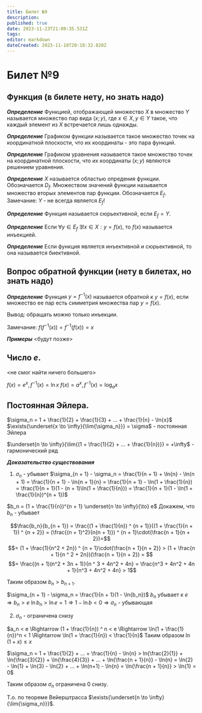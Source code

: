 ```yaml
---
title: Билет №9
description: 
published: true
date: 2023-11-23T21:09:35.531Z
tags: 
editor: markdown
dateCreated: 2023-11-18T20:18:32.820Z
---
```


# Билет №9

## Функция (в билете нету, но знать надо)
***Определение***
Функцией, отображающей множество $X$ в множество $Y$ называется множество пар вида ${(x; y)}$, где $x \in X, y \in Y$ такое, что каждый элемент из $X$ встречается лишь однажды.

***Определение***
Графиком функции называется такое множество точек на координатной плоскости, что их координаты - это пара функций.

***Определение***
Графиком уравнения называется такое множество точек на координатной плоскости, что их координаты $(x; y)$ являются решением уравнения.

***Определение***
$X$ называется областью опредения функции. Обозначается $D_f$.
Множеством значений функции называется множество вторых элементов пар функции. Обозначается $E_f$.
Замечание: $Y$ - не всегда является $E_f$!

***Определение***
Функция называется сюрьективной, если $E_f = Y$.

***Определение***
Если $\forall{y \in E_f}\ \exists!{x \in X} : y = f(x)$, то $f(x)$ называется инъекцией.

***Определение***
Если функция является инъективной и сюрьективной, то она называется биективной.

## Вопрос обратной функции (нету в билетах, но знать надо)

***Определение***
Функция $y = {f}^{-1}(x)$ называется обратной к $y = f(x)$, если множество ее пар есть симметрия множества пар $y = f(x)$.

Вывод: обращать можно только инъекции.

Замечание: $f(f^{-1}(x)) = f^{-1}(f(x)) = x$

***Примеры***
<будут позже>

## Число $e$. 

<не смог найти ничего большего>

$f(x) = e^x, f^{-1}(x) = \ln{x}$
$f(x) = a^x, f^{-1}(x) = \log_a{x}$

## Постоянная Эйлера.

$\sigma_n = 1 + \frac{1}{2} + \frac{1}{3} + ... +  \frac{1}{n} - \ln{x}$
$\exists{\underset{x \to \infty}{\lim{\sigma_n}}} = \sigma$ - постоянная Эйлера

$\underset{n \to \infty}{\lim{(1 + \frac{1}{2} + ... + \frac{1}{n})}} = +\infty$ - гармонический ряд

***Доказательство существования***
1) $\sigma_n$ - убывает
$\sigma_{n + 1} - \sigma_n = \frac{1}{n + 1} + \ln{n} - \ln(n + 1) = \frac{1}{n + 1} - \ln{n + 1}{n} = \frac{1}{n + 1} - \ln(1 + \frac{1}{n}) = \frac{1}{n + 1}(1 - (n + 1)\ln(1 + \frac{1}{n})) = \frac{1}{n + 1}(1 - \ln(1 + \frac{1}{n})^{n + 1})$

$b_n = (1 + \frac{1}{n})^{n + 1} \underset{n \to \infty}{\to} e$
Докажем, что $b_n$ - убывает

$$\frac{b_n}{b_{n + 1}} = \frac{(1 + \frac{1}{n}) ^ {n + 1}}{(1 + \frac{1}{n + 1}) ^ {n + 2}} = (\frac{(n + 1)^2}{n(n + 1)}) ^ {n + 1}\cdot(\frac{n + 1}{n + 2})=$$
$$= (1 + \frac{1}{n^2 + 2n}) ^ {n + 1}\cdot{\frac{n + 1}{n + 2}} > (1 + \frac{n + 1}{n ^ 2 + 2n})(\frac{n + 1}{n + 2}) = $$
$$= \frac{(n + 1)(n^2 + 3n + 1)}{n ^ 3 + 4n^2 + 4n} = \frac{n^3 + 4n^2 + 4n + 1}{n^3 + 4n^2 + 4n} > 1$$

Таким образом $b_n > b_{n+1}$.

$\sigma_{n + 1} - \sigma_n = \frac{1}{n + 1}(1 - \ln{b_n})$
$b_n \text{ убывает к } e \Rightarrow b_n > e$ 
$\ln{b_n} > \ln{e} = 1 \Rightarrow 1 - \ln{b} < 0 \Rightarrow \sigma_n$ - убывающая

2) $\sigma_n$ - ограничена снизу

$a_n < e \Rightarrow (1 + \frac{1}{n}) ^ n < e \Rightarrow \ln(1 + \frac{1}{n})^n < 1 \Rightarrow \ln(1 + \frac{1}{n}) < \frac{1}{n}$
Таким образом $\ln(1 + x) \leq x$

$\sigma_n = 1 + \frac{1}{2} + ... + \frac{1}{n} - \ln{n} > ln{\frac{2}{1}} + \ln{\frac{3}{2}} + \ln{\frac{4}{3}} + ... + \ln{\frac{n + 1}{n}} - \ln{n} = \ln{2} - \ln{1} + \ln{3} - \ln{2} + ... + \ln(n+1) - \ln{n} = \ln{\frac{n + 1}{n}} > \ln{1} = 0$

Таким образом $\sigma_n$ ограничена $0$ снизу.

Т.о. по теореме Вейерштрасса $\exists{\underset{n \to \infty}{\lim{\sigma_n}}}$.






























